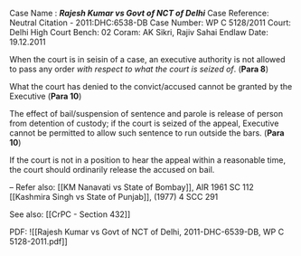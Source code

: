 Case Name : ***Rajesh Kumar vs Govt of NCT of Delhi***
Case Reference: Neutral Citation - 2011:DHC:6538-DB
Case Number: WP C 5128/2011
Court: Delhi High Court
Bench: 02
Coram: AK Sikri, Rajiv Sahai Endlaw
Date: 19.12.2011

When the court is in seisin of a case, an executive authority is not allowed to pass any order *with respect to what the court is seized of*. (**Para 8**)

What the court has denied to the convict/accused cannot be granted by the Executive (**Para 10**)

The effect of bail/suspension of sentence and parole is release of person from detention of custody; if the court is seized of the appeal, Executive cannot be permitted to allow such sentence to run outside the bars. (**Para 10**)

If the court is not in a position to hear the appeal within a reasonable time, the court should ordinarily release the accused on bail.

–
Refer also:
[[KM Nanavati vs State of Bombay]], AIR 1961 SC 112
[[Kashmira Singh vs State of Punjab]], (1977) 4 SCC 291

See also:
[[CrPC - Section 432]] 

PDF:
![[Rajesh Kumar vs Govt of NCT of Delhi, 2011-DHC-6539-DB, WP C 5128-2011.pdf]]